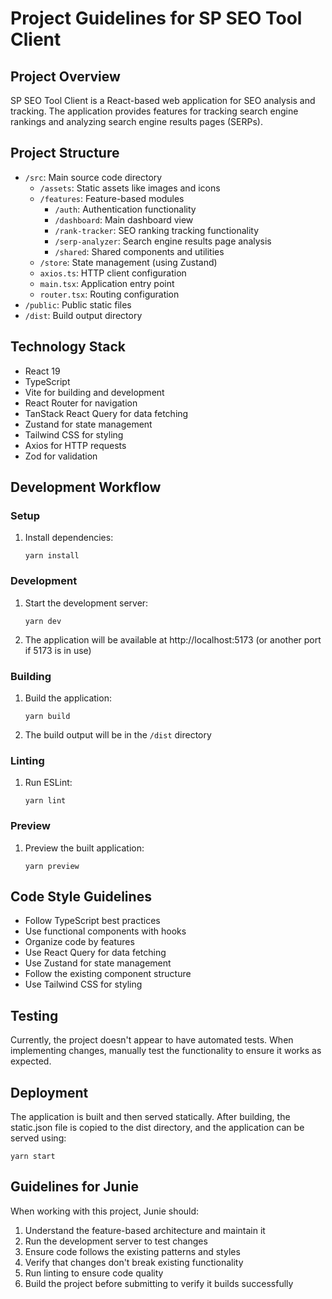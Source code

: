 # Project Guidelines for SP SEO Tool Client

## Project Overview
SP SEO Tool Client is a React-based web application for SEO analysis and tracking. The application provides features for tracking search engine rankings and analyzing search engine results pages (SERPs).

## Project Structure
- `/src`: Main source code directory
  - `/assets`: Static assets like images and icons
  - `/features`: Feature-based modules
    - `/auth`: Authentication functionality
    - `/dashboard`: Main dashboard view
    - `/rank-tracker`: SEO ranking tracking functionality
    - `/serp-analyzer`: Search engine results page analysis
    - `/shared`: Shared components and utilities
  - `/store`: State management (using Zustand)
  - `axios.ts`: HTTP client configuration
  - `main.tsx`: Application entry point
  - `router.tsx`: Routing configuration
- `/public`: Public static files
- `/dist`: Build output directory

## Technology Stack
- React 19
- TypeScript
- Vite for building and development
- React Router for navigation
- TanStack React Query for data fetching
- Zustand for state management
- Tailwind CSS for styling
- Axios for HTTP requests
- Zod for validation

## Development Workflow

### Setup
1. Install dependencies:
   ```
   yarn install
   ```

### Development
1. Start the development server:
   ```
   yarn dev
   ```
2. The application will be available at http://localhost:5173 (or another port if 5173 is in use)

### Building
1. Build the application:
   ```
   yarn build
   ```
2. The build output will be in the `/dist` directory

### Linting
1. Run ESLint:
   ```
   yarn lint
   ```

### Preview
1. Preview the built application:
   ```
   yarn preview
   ```

## Code Style Guidelines
- Follow TypeScript best practices
- Use functional components with hooks
- Organize code by features
- Use React Query for data fetching
- Use Zustand for state management
- Follow the existing component structure
- Use Tailwind CSS for styling

## Testing
Currently, the project doesn't appear to have automated tests. When implementing changes, manually test the functionality to ensure it works as expected.

## Deployment
The application is built and then served statically. After building, the static.json file is copied to the dist directory, and the application can be served using:
```
yarn start
```

## Guidelines for Junie
When working with this project, Junie should:

1. Understand the feature-based architecture and maintain it
2. Run the development server to test changes
3. Ensure code follows the existing patterns and styles
4. Verify that changes don't break existing functionality
5. Run linting to ensure code quality
6. Build the project before submitting to verify it builds successfully

